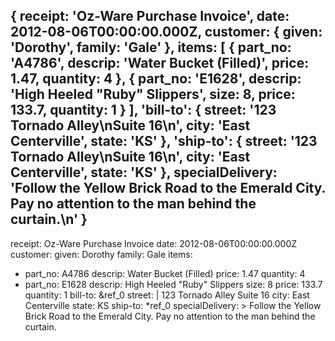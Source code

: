 {
  receipt: 'Oz-Ware Purchase Invoice',
  date: 2012-08-06T00:00:00.000Z,
  customer: { given: 'Dorothy', family: 'Gale' },
  items: [
    {
      part_no: 'A4786',
      descrip: 'Water Bucket (Filled)',
      price: 1.47,
      quantity: 4
    },
    {
      part_no: 'E1628',
      descrip: 'High Heeled "Ruby" Slippers',
      size: 8,
      price: 133.7,
      quantity: 1
    }
  ],
  'bill-to': {
    street: '123 Tornado Alley\nSuite 16\n',
    city: 'East Centerville',
    state: 'KS'
  },
  'ship-to': {
    street: '123 Tornado Alley\nSuite 16\n',
    city: 'East Centerville',
    state: 'KS'
  },
  specialDelivery: 'Follow the Yellow Brick Road to the Emerald City. Pay no attention to the 
man behind the curtain.\n'
}
--------
receipt: Oz-Ware Purchase Invoice
date: 2012-08-06T00:00:00.000Z
customer:
  given: Dorothy
  family: Gale
items:
  - part_no: A4786
    descrip: Water Bucket (Filled)
    price: 1.47
    quantity: 4
  - part_no: E1628
    descrip: High Heeled "Ruby" Slippers
    size: 8
    price: 133.7
    quantity: 1
bill-to: &ref_0
  street: |
    123 Tornado Alley
    Suite 16
  city: East Centerville
  state: KS
ship-to: *ref_0
specialDelivery: >
  Follow the Yellow Brick Road to the Emerald City. Pay no attention to the man
  behind the curtain.
